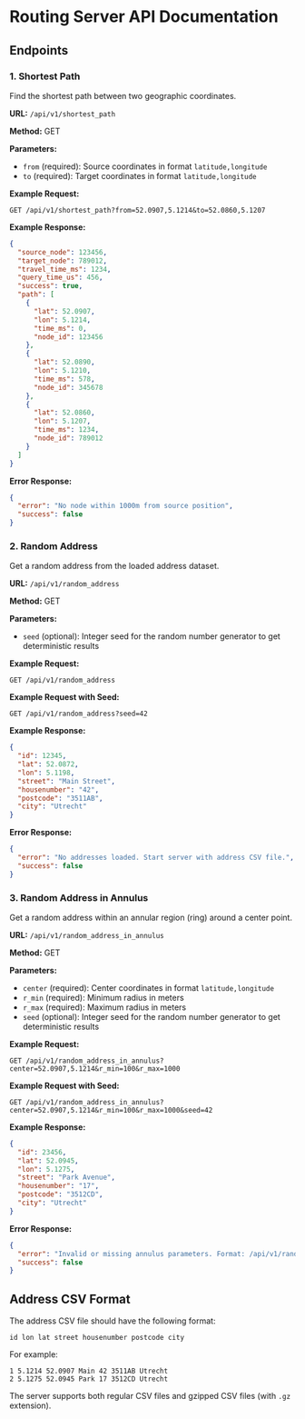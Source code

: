 # Routing Server API Documentation

## Endpoints

### 1. Shortest Path

Find the shortest path between two geographic coordinates.

**URL:** `/api/v1/shortest_path`

**Method:** GET

**Parameters:**
- `from` (required): Source coordinates in format `latitude,longitude`
- `to` (required): Target coordinates in format `latitude,longitude`

**Example Request:**
```
GET /api/v1/shortest_path?from=52.0907,5.1214&to=52.0860,5.1207
```

**Example Response:**
```json
{
  "source_node": 123456,
  "target_node": 789012,
  "travel_time_ms": 1234,
  "query_time_us": 456,
  "success": true,
  "path": [
    {
      "lat": 52.0907,
      "lon": 5.1214,
      "time_ms": 0,
      "node_id": 123456
    },
    {
      "lat": 52.0890,
      "lon": 5.1210,
      "time_ms": 578,
      "node_id": 345678
    },
    {
      "lat": 52.0860,
      "lon": 5.1207,
      "time_ms": 1234,
      "node_id": 789012
    }
  ]
}
```

**Error Response:**
```json
{
  "error": "No node within 1000m from source position",
  "success": false
}
```

### 2. Random Address

Get a random address from the loaded address dataset.

**URL:** `/api/v1/random_address`

**Method:** GET

**Parameters:**
- `seed` (optional): Integer seed for the random number generator to get deterministic results

**Example Request:**
```
GET /api/v1/random_address
```

**Example Request with Seed:**
```
GET /api/v1/random_address?seed=42
```

**Example Response:**
```json
{
  "id": 12345,
  "lat": 52.0872,
  "lon": 5.1198,
  "street": "Main Street",
  "housenumber": "42",
  "postcode": "3511AB",
  "city": "Utrecht"
}
```

**Error Response:**
```json
{
  "error": "No addresses loaded. Start server with address CSV file.",
  "success": false
}
```

### 3. Random Address in Annulus

Get a random address within an annular region (ring) around a center point.

**URL:** `/api/v1/random_address_in_annulus`

**Method:** GET

**Parameters:**
- `center` (required): Center coordinates in format `latitude,longitude`
- `r_min` (required): Minimum radius in meters
- `r_max` (required): Maximum radius in meters
- `seed` (optional): Integer seed for the random number generator to get deterministic results

**Example Request:**
```
GET /api/v1/random_address_in_annulus?center=52.0907,5.1214&r_min=100&r_max=1000
```

**Example Request with Seed:**
```
GET /api/v1/random_address_in_annulus?center=52.0907,5.1214&r_min=100&r_max=1000&seed=42
```

**Example Response:**
```json
{
  "id": 23456,
  "lat": 52.0945,
  "lon": 5.1275,
  "street": "Park Avenue",
  "housenumber": "17",
  "postcode": "3512CD",
  "city": "Utrecht"
}
```

**Error Response:**
```json
{
  "error": "Invalid or missing annulus parameters. Format: /api/v1/random_address_in_annulus?center=latitude,longitude&r_min=min_radius&r_max=max_radius[&seed=random_seed]",
  "success": false
}
```

## Address CSV Format

The address CSV file should have the following format:
```
id lon lat street housenumber postcode city
```

For example:
```
1 5.1214 52.0907 Main 42 3511AB Utrecht
2 5.1275 52.0945 Park 17 3512CD Utrecht
```

The server supports both regular CSV files and gzipped CSV files (with `.gz` extension). 